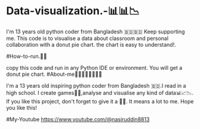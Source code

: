 # Data-visualization.-📊📊📉

I'm 13 years old python coder from Bangladesh 🇧🇩🇧🇩
Keep supporting me. This code is to visualise a data
about classroom and personal collaboration with a donut pie chart.
the chart is easy to understand!.

#How-to-run.🚀🚀

copy this code and run in any Python IDE or environment. You will get a donut pie chart. 
#About-me👨‍💻👨‍💻🇧🇩🇧🇩

I'm a 13 years old inspiring python coder from Bangladesh 🇧🇩.I read in a high school. I create games🚀🚀,analyse and visualise any kind of data📊📈📉.
If you like this project, don't forget to give it a 🌟🌟. It means a lot to me. Hope you like this!

#My-Youtube
https://www.youtube.com/@nasiruddin8813





